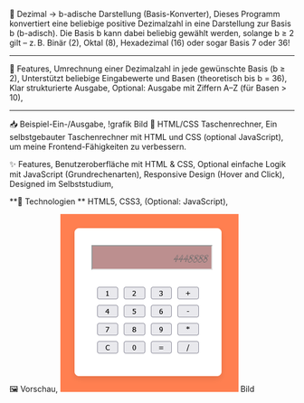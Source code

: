 🔢 Dezimal → b-adische Darstellung (Basis-Konverter),
Dieses Programm konvertiert eine beliebige positive Dezimalzahl in eine Darstellung zur Basis b (b-adisch).
Die Basis b kann dabei beliebig gewählt werden, solange b ≥ 2 gilt – z. B. Binär (2), Oktal (8), Hexadezimal (16) oder sogar Basis 7 oder 36!

---

🧠 Features,
Umrechnung einer Dezimalzahl in jede gewünschte Basis (b ≥ 2),
Unterstützt beliebige Eingabewerte und Basen (theoretisch bis b = 36),
Klar strukturierte Ausgabe,
Optional: Ausgabe mit Ziffern A–Z (für Basen > 10),

---

📥 Beispiel-Ein-/Ausgabe,
!grafik
Bild
🧮 HTML/CSS Taschenrechner,
Ein selbstgebauter Taschenrechner mit HTML und CSS (optional JavaScript), um meine Frontend-Fähigkeiten zu verbessern.

✨ Features,
Benutzeroberfläche mit HTML & CSS,
Optional einfache Logik mit JavaScript (Grundrechenarten),
Responsive Design (Hover and Click),
Designed im Selbststudium,

**🔧 Technologien **
HTML5,
CSS3,
(Optional: JavaScript),

🖼️ Vorschau,
![<test_Image.png](https://github.com/Gorthaur8/HTML-CSS-JS/blob/main/test_Image.png)
Bild
